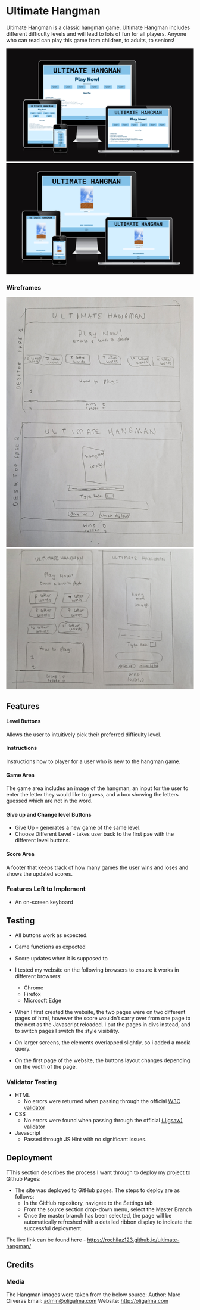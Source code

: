# Ultimate Hangman

Ultimate Hangman is a classic hangman game. Ultimate Hangman includes different difficulty levels and will lead to lots of fun for all players. Anyone who can read can play this game from children, to adults, to seniors!
 
![Responsice Mockup page 1](readme-assets/AmIResponsive1.PNG)
![Responsice Mockup page 2](readme-assets/AmIResponsive2.PNG)

### Wireframes
![Wireframes Desktop](readme-assets/desktop-wireframes.jpg)
![Wireframes Phone](readme-assets/phone-wireframes.jpg)

## Features 

#### Level Buttons
Allows the user to intuitively pick their preferred difficulty level.

#### Instructions
Instructions how to player for a user who is new to the hangman game.

#### Game Area
The game area includes an image of the hangman, an input for the user to enter the letter they would like to guess, and a box showing the letters guessed which are not in the word.

#### Give up and Change level Buttons
* Give Up - generates a new game of the same level.
* Choose Different Level - takes user back to the first pae with the different level buttons.

#### Score Area
A footer that keeps track of how many games the user wins and loses and shows the updated scores.

### Features Left to Implement

- An on-screen keyboard

## Testing 

- All buttons work as expected.
- Game functions as expected
- Score updates when it is supposed to

- I tested my website on the following browsers to ensure it works in different browsers:
  - Chrome
  - Firefox
  - Microsoft Edge

- When I first created the website, the two pages were on two different pages of html, however the score wouldn't carry over from one page to the next as the Javascript reloaded. I put the pages in divs instead, and to switch pages I switch the style visibility.

- On larger screens, the elements overlapped slightly, so i added a media query.

- On the first page of the website, the buttons layout changes depending on the width of the page.


### Validator Testing 

- HTML
  - No errors were returned when passing through the official [W3C validator](https://validator.w3.org/nu/?doc=https%3A%2F%2Frochilaz123.github.io%2Fultimate-hangman%2F)
- CSS
  - No errors were found when passing through the official [(Jigsaw) validator](https://jigsaw.w3.org/css-validator/validator?uri=https%3A%2F%2Frochilaz123.github.io%2Fultimate-hangman%2F&profile=css3svg&usermedium=all&warning=1&vextwarning=&lang=en)
- Javascript
  - Passed through JS Hint with no significant issues.

## Deployment

TThis section describes the process I want through to deploy my project to Github Pages:

- The site was deployed to GitHub pages. The steps to deploy are as follows: 
  - In the GitHub repository, navigate to the Settings tab 
  - From the source section drop-down menu, select the Master Branch
  - Once the master branch has been selected, the page will be automatically refreshed with a detailed ribbon display to indicate the successful deployment. 

The live link can be found here - https://rochilaz123.github.io/ultimate-hangman/


## Credits 

### Media

The Hangman images were taken from the below source:
Author: Marc Oliveras
Email: admin@oligalma.com
Website: http://oligalma.com 


